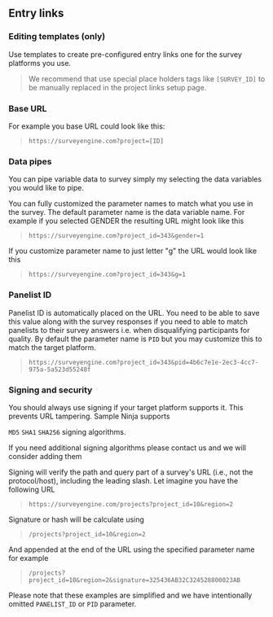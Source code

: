 ## Entry links

### Editing templates (only)
Use templates to create pre-configured entry links one for the survey platforms you use. 

> We recommend that use special place holders tags like ```[SURVEY_ID]``` to be manually replaced in the project links setup page. 

### Base URL
For example you base URL could look like this:

>`https://surveyengine.com?project=[ID]`

### Data pipes

You can pipe variable data to survey simply my selecting the data variables you would like to pipe.

You can fully customized the parameter names to match what you use in the survey. The default parameter name is the data variable name. For example if you selected GENDER the resulting URL might look like this

>`https://surveyengine.com?project_id=343&gender=1`

If you customize parameter name to just letter "g" the URL would look like this

>`https://surveyengine.com?project_id=343&g=1`

### Panelist ID

Panelist ID is automatically placed on the URL. You need to be able to save this value along with the survey responses if you need to able to match panelists to their survey answers i.e. when disqualifying participants for quality. By default the parameter name is `PID` but you may customize this to match the target platform.

>`https://surveyengine.com?project_id=343&pid=4b6c7e1e-2ec3-4cc7-975a-5a523d55248f`

### Signing and security
You should always use signing if your target platform supports it. This prevents URL tampering. Sample Ninja supports

`MD5` `SHA1` `SHA256` signing algorithms.

If you need additional signing algorithms please contact us and we will consider adding them

Signing will verify the path and query part of a survey's URL (i.e., not the protocol/host), including the leading slash. Let imagine you have the following URL

>`https://surveyengine.com/projects?project_id=10&region=2`

Signature or hash will be calculate using

>`/projects?project_id=10&region=2`

And appended at the end of the URL using the specified parameter name for example

>`/projects?project_id=10&region=2&signature=325436AB32C324528800023AB`

Please note that these examples are simplified and we have intentionally omitted `PANELIST_ID` or `PID` parameter.
